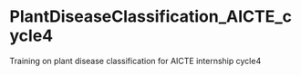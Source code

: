 # PlantDiseaseClassification_AICTE_cycle4
Training on plant disease classification for AICTE internship cycle4
